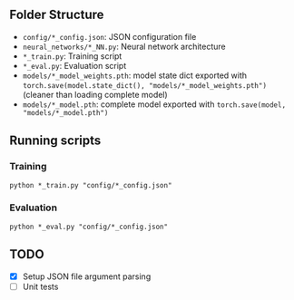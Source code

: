 ## Folder Structure

* `config/*_config.json`: JSON configuration file
* `neural_networks/*_NN.py`: Neural network architecture
* `*_train.py`: Training script
* `*_eval.py`: Evaluation script
* `models/*_model_weights.pth`: model state dict exported
  with `torch.save(model.state_dict(), "models/*_model_weights.pth")` (cleaner than loading complete model)
* `models/*_model.pth`: complete model exported with `torch.save(model, "models/*_model.pth")`

## Running scripts
### Training 
`python *_train.py "config/*_config.json"`
### Evaluation 
`python *_eval.py "config/*_config.json"`

## TODO

- [x] Setup JSON file argument parsing
- [ ] Unit tests